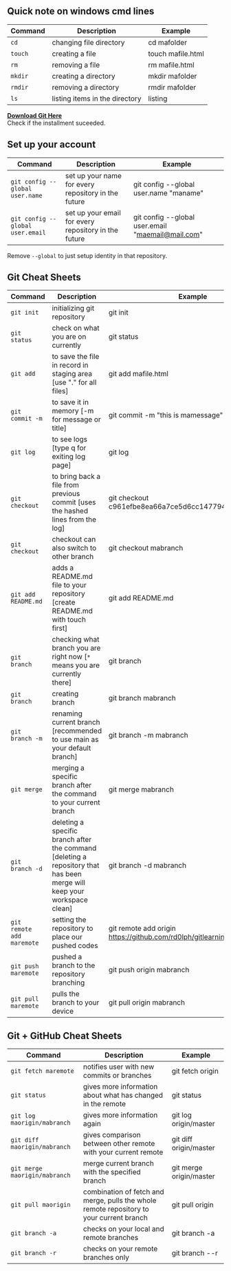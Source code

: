 ## Quick note on windows cmd lines
| Command   | Description                       | Example           |
|---------- |----------                         |----------         |
| `cd`        | changing file directory           | cd mafolder       |
| `touch`     | creating a file                   | touch mafile.html    |
| `rm`        | removing a file                   | rm mafile.html    |
| `mkdir`     | creating a directory              | mkdir mafolder    |
| `rmdir`     | removing a directory              | rmdir mafolder    |
| `ls`        | listing items in the directory    | listing           |

[**Download Git Here**](https://git-scm.com/)  
Check if the installment suceeded.

## Set up your account
| Command   | Description                       | Example           |
|---------- |----------                         |----------         |
| `git config --global user.name`        | set up your name for every repository in the future           | git config --global user.name "maname"       |
| `git config --global user.email`        | set up your email for every repository in the future    | git config --global user.email "maemail@mail.com"           |

Remove `--global` to just setup identity in that repository.

## Git Cheat Sheets
| Command   | Description                       | Example           |
|---------- |----------                         |----------         |
| `git init`        | initializing git repository           | git init       |
| `git status`        | check on what you are on currently           | git status       |
| `git add`     | to save the file in record in staging area  [use "." for all files]                   | git add mafile.html    |
| `git commit -m`        | to save it in memory [-m for message or title]                   | git commit -m "this is mamessage"    |
| `git log`     | to see logs [type q for exiting log page]              | git log    |
| `git checkout`     | to bring back a file from previous commit [uses the hashed lines from the log]              | git checkout c961efbe8ea66a7ce5d6cc147794dead75e068c2     |
| `git checkout`     | checkout can also switch to other branch              | git checkout mabranch     |
| `git add README.md`        | adds a README.md file to your repository [create README.md with touch first]    | git add README.md           |
| `git branch`        | checking what branch you are right now [`*` means you are currently there]    | git branch           |
| `git branch`        | creating branch    | git branch mabranch           |
| `git branch -m`        | renaming current branch [recommended to use main as your default branch]    | git branch -m mabranch           |
| `git merge`        |merging a specific branch after the command to your current branch    | git merge mabranch           |
| `git branch -d`        | deleting a specific branch after the command [deleting a repository that has been merge will keep your workspace clean]    | git branch -d mabranch           |
| `git remote add maremote`        | setting the repository to place our pushed codes    | git remote add origin https://github.com/rd0lph/gitlearning.git           |
| `git push maremote`        | pushed a branch to the repository branching    | git push origin mabranch           |
| `git pull maremote`        | pulls the branch to your device    | git pull origin mabranch           |

## Git + GitHub Cheat Sheets
| Command   | Description                       | Example           |
|---------- |----------                         |----------         |
| `git fetch maremote` | notifies user with new commits or branches| git fetch origin|
|`git status` | gives more information about what has changed in the remote | git status|
|`git log maorigin/mabranch` | gives more information again | git log origin/master|
|`git diff maorigin/mabranch`| gives comparison between other remote with your current remote| git diff origin/master|
|`git merge maorigin/mabranch` | merge current branch with the specified branch | git merge origin/master|
|`git pull maorigin` | combination of fetch and merge, pulls the whole remote repository to your current branch| git pull origin|
|`git branch -a` | checks on your local and remote branches | git branch -a|
|`git branch -r` | checks on your remote branches only | git branch --r|

